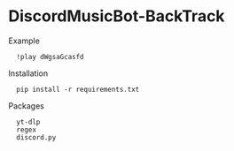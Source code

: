 # DiscordMusicBot-BackTrack

Example
```
  !play dWgsaGcasfd
```
Installation
```
  pip install -r requirements.txt
```
Packages
```
  yt-dlp
  regex
  discord.py
```
  
